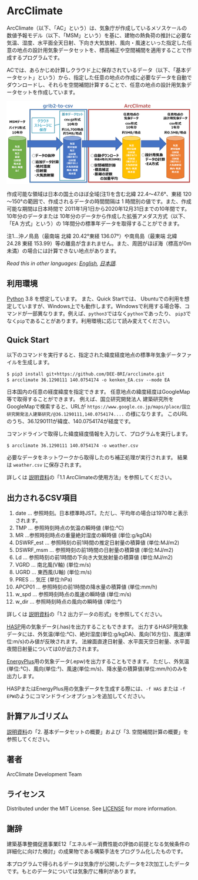 # ArcClimate

ArcClimate（以下、「AC」という）は、気象庁が作成しているメソスケールの数値予報モデル（以下、「MSM」という）を基に、建物の熱負荷の推計に必要な気温、湿度、水平面全天日射、下向き大気放射、風向・風速といった指定した任意の地点の設計用気象データセットを、標高補正や空間補間を適用することで作成するプログラムです。

ACでは、あらかじめ計算しクラウド上に保存されているデータ（以下、「基本データセット」という）から、指定した任意の地点の作成に必要なデータを自動でダウンロードし、それらを空間補間計算することで、任意の地点の設計用気象データセットを作成しています。

![ArcClimate 気象データの作成の流れ](flow.png "ArcClimate 気象データの作成の流れ")

作成可能な領域は日本の国土のほぼ全域(注1)を含む北緯 22.4～47.6°、東経 120～150°の範囲で、作成されるデータの時間間隔は 1 時間別の値です。また、作成可能な期間は日本時間で 2011年1月1日から2020年12月31日までの10年間です。10年分のデータまたは 10年分のデータから作成した拡張アメダス方式（以下、「EA 方式」という）の 1年間分の標準年データを取得することができます。

注1…沖ノ鳥島（最南端 北緯 20.42°東経 136.07°）や南鳥島（最東端 北緯 24.28 東経 153.99）等の離島が含まれません。また、周囲がほぼ海（標高が0m 未満）の場合には計算できない地点があります。

*Read this in other languages: [English](README.md), [日本語](README.ja.md).*

## 利用環境 

[Python](htts://www.python.org/) 3.8 を想定しています。
また、Quick Startでは、 Ubuntuでの利用を想定していますが、Windows上でも動作します。Windowsで利用する場合等、コマンドが一部異なります。例えば、`python3`ではなく`python`であったり、 `pip3`でなく`pip`であることがあります。利用環境に応じて読み変えてください。


## Quick Start

以下のコマンドを実行すると、指定された緯度経度地点の標準年気象データファイルを生成します。

```
$ pip3 install git+https://github.com/DEE-BRI/arcclimate.git
$ arcclimate 36.1290111 140.0754174 -o kenken_EA.csv --mode EA 
```

日本国内の任意の経度緯度を指定できます。
任意地点の緯度経度はGoogleMap等で取得することができます。
例えば、国立研究開発法人 建築研究所をGoogleMapで検索すると、URLが
`https://www.google.co.jp/maps/place/国立研究開発法人建築研究/@36.1290111,140.0754174....` の様になります。
このURLのうち、36.1290111が緯度、140.0754174が経度です。

コマンドラインで取得した緯度経度情報を入力して、プログラムを実行します。
```
$ arcclimate 36.1290111 140.0754174 -o weather.csv
```

必要なデータをネットワークから取得したのち補正処理が実行されます。
結果は `weather.csv` に保存されます。


詳しくは [説明資料](ArcClimate気象データの説明_20220210.pdf)の「1.1 ArcClimateの使用方法」を参照してください。


## 出力されるCSV項目

1. date ... 参照時刻。日本標準時JST。ただし、平均年の場合は1970年と表示されます。
2. TMP ... 参照時刻時点の気温の瞬時値 (単位:℃)
3. MR ...参照時刻時点の重量絶対湿度の瞬時値 (単位:g/kgDA)
4. DSWRF_est ... 参照時刻の前1時間の推定日射量の積算値 (単位:MJ/m2)
5. DSWRF_msm ... 参照時刻の前1時間の日射量の積算値 (単位:MJ/m2)
6. Ld ... 参照時刻の前1時間の下向き大気放射量の積算値 (単位:MJ/m2)
7. VGRD ... 南北風(V軸) (単位:m/s)
8. UGRD ... 東西風(U軸) (単位:m/s)
9. PRES ... 気圧 (単位:hPa)
10. APCP01 ... 参照時刻の前1時間の降水量の積算値 (単位:mm/h)
11. w_spd ... 参照時刻時点の風速の瞬時値 (単位:m/s)
12. w_dir ... 参照時刻時点の風向の瞬時値 (単位:°)

詳しくは [説明資料](ArcClimate気象データの説明_20220210.pdf)の「1.2 出力データの形式」を参照してください。

[HASP](https://www.jabmee.or.jp/hasp/)用の気象データ(.has)を出力することもできます。
出力するHASP用気象データには、外気温(単位:℃)、絶対湿度(単位:g/kgDA)、風向(16方位)、風速(単位:m/s)のみ値が反映されます。
法線面直達日射量、水平面天空日射量、水平面夜間日射量については0が出力されます。

[EnergyPlus](https://energyplus.net/)用の気象データ(.epw)を出力することもできます。
ただし、外気温(単位:℃)、風向(単位:°)、風速(単位:m/s)、降水量の積算値(単位:mm/h)のみを出力します。

HASPまたはEnergyPlus用の気象データを生成する際には、`-f HAS` または `-f EPW`のようにコマンドラインオプションを追加してください。

## 計算アルゴリズム

 [説明資料](ArcClimate気象データの説明_20220210.pdf)の「2. 基本データセットの概要」および「3. 空間補間計算の概要」を参照してください。


## 著者

ArcClimate Development Team

## ライセンス

Distributed under the MIT License. See [LICENSE](LICENSE.txt) for more information.

## 謝辞

建築基準整備促進事業E12「エネルギー消費性能の評価の前提となる気候条件の詳細化に向けた検討」の成果物である構築手法をプログラム化したものです。

本プログラムで得られるデータは気象庁が公開したデータを2次加工したデータです。もとのデータについては気象庁に権利があります。


